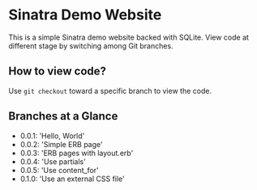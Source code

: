 # Sinatra Demo Website

This is a simple Sinatra demo website backed with SQLite.  View code at different stage by switching among Git branches.

## How to view code?

Use `git checkout` toward a specific branch to view the code.

## Branches at a Glance

- 0.0.1: 'Hello, World'
- 0.0.2: 'Simple ERB page'
- 0.0.3: 'ERB pages with layout.erb'
- 0.0.4: 'Use partials'
- 0.0.5: 'Use content_for'
- 0.1.0: 'Use an external CSS file'
